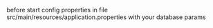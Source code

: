 before start config properties in file src/main/resources/application.properties with your database params